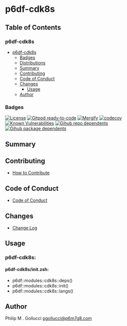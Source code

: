 # p6df-cdk8s

## Table of Contents


### p6df-cdk8s
- [p6df-cdk8s](#p6df-cdk8s)
  - [Badges](#badges)
  - [Distributions](#distributions)
  - [Summary](#summary)
  - [Contributing](#contributing)
  - [Code of Conduct](#code-of-conduct)
  - [Changes](#changes)
    - [Usage](#usage)
  - [Author](#author)

### Badges

[![License](https://img.shields.io/badge/License-Apache%202.0-yellowgreen.svg)](https://opensource.org/licenses/Apache-2.0)
[![Gitpod ready-to-code](https://img.shields.io/badge/Gitpod-ready--to--code-blue?logo=gitpod)](https://gitpod.io/#https://github.com/p6m7g8/p6df-cdk8s)
[![Mergify](https://img.shields.io/endpoint.svg?url=https://gh.mergify.io/badges/p6m7g8/p6df-cdk8s/&style=flat)](https://mergify.io)
[![codecov](https://codecov.io/gh/p6m7g8/p6df-cdk8s/branch/master/graph/badge.svg?token=14Yj1fZbew)](https://codecov.io/gh/p6m7g8/p6df-cdk8s)
[![Known Vulnerabilities](https://snyk.io/test/github/p6m7g8/p6df-cdk8s/badge.svg?targetFile=package.json)](https://snyk.io/test/github/p6m7g8/p6df-cdk8s?targetFile=package.json)
[![Gihub repo dependents](https://badgen.net/github/dependents-repo/p6m7g8/p6df-cdk8s)](https://github.com/p6m7g8/p6df-cdk8s/network/dependents?dependent_type=REPOSITORY)
[![Gihub package dependents](https://badgen.net/github/dependents-pkg/p6m7g8/p6df-cdk8s)](https://github.com/p6m7g8/p6df-cdk8s/network/dependents?dependent_type=PACKAGE)

## Summary

## Contributing

- [How to Contribute](CONTRIBUTING.md)

## Code of Conduct

- [Code of Conduct](https://github.com/p6m7g8/.github/blob/master/CODE_OF_CONDUCT.md)

## Changes

- [Change Log](CHANGELOG.md)

## Usage

### p6df-cdk8s:

#### p6df-cdk8s/init.zsh:

- p6df::modules::cdk8s::deps()
- p6df::modules::cdk8s::init()
- p6df::modules::cdk8s::langs()



## Author

Philip M . Gollucci <pgollucci@p6m7g8.com>
